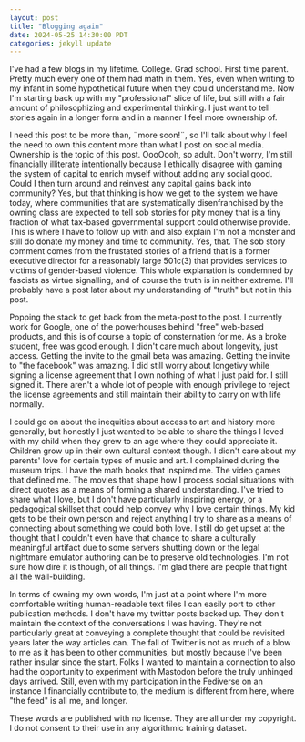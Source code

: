```yaml
---
layout: post
title: "Blogging again"
date: 2024-05-25 14:30:00 PDT
categories: jekyll update
---
```


I've had a few blogs in my lifetime. College. Grad school. First time parent. Pretty much every one of them had math in them.
Yes, even when writing to my infant in some hypothetical future when they could understand me.
Now I'm starting back up with my "professional" slice of life, but still with a fair amount of philosophizing and experimental thinking.
I just want to tell stories again in a longer form and in a manner I feel more ownership of.

I need this post to be more than, ¨more soon!¨, so I'll talk about why I feel the need to own this content more than what I post on social media.
Ownership is the topic of this post. OooOooh, so adult.
Don't worry, I'm still financially illiterate intentionally because I ethically disagree with gaming the system of capital to enrich myself without adding any social good.
Could I then turn around and reinvest any capital gains back into community?
Yes, but that thinking is how we get to the system we have today, where communities that are systematically disenfranchised by the owning class are expected to tell sob stories for pity money that is a tiny fraction of what tax-based governmental support could otherwise provide.
This is where I have to follow up with and also explain I'm not a monster and still do donate my money and time to community. Yes, that.
The sob story comment comes from the frustated stories of a friend that is a former executive director for a reasonably large 501c(3) that provides services to victims of gender-based violence.
This whole explanation is condemned by fascists as virtue signalling, and of course the truth is in neither extreme.
I'll probably have a post later about my understanding of "truth" but not in this post.

Popping the stack to get back from the meta-post to the post.
I currently work for Google, one of the powerhouses behind "free" web-based products, and this is of course a topic of consternation for me.
As a broke student, free was good enough. I didn't care much about longevity, just access.
Getting the invite to the gmail beta was amazing.
Getting the invite to "the facebook" was amazing.
I did still worry about longetivy while signing a license agreement that I own nothing of what I just paid for. I still signed it.
There aren't a whole lot of people with enough privilege to reject the license agreements and still maintain their ability to carry on with life normally.

I could go on about the inequities about access to art and history more generally, but honestly I just wanted to be able to share the things I loved with my child when they grew to an age where they could appreciate it.
Children grow up in their own cultural context though. I didn't care about my parents' love for certain types of music and art. I complained during the museum trips.
I have the math books that inspired me. The video games that defined me. The movies that shape how I process social situations with direct quotes as a means of forming a shared understanding.
I've tried to share what I love, but I don't have particularly inspiring energy, or a pedagogical skillset that could help convey why I love certain things.
My kid gets to be their own person and reject anything I try to share as a means of connecting about something we could both love.
I still do get upset at the thought that I couldn't even have that chance to share a culturally meaningful artifact due to some servers shutting down or the legal nightmare emulator authoring can be to preserve old technologies.
I'm not sure how dire it is though, of all things. I'm glad there are people that fight all the wall-building.

In terms of owning my own words, I'm just at a point where I'm more comfortable writing human-readable text files I can easily port to other publication methods.
I don't have my twitter posts backed up. They don't maintain the context of the conversations I was having. They're not particularly great at conveying a complete thought that could be revisited years later the way articles can.
The fall of Twitter is not as much of a blow to me as it has been to other communities, but mostly because I've been rather insular since the start.
Folks I wanted to maintain a connection to also had the opportunity to experiment with Mastodon before the truly unhinged days arrived.
Still, even with my participation in the Fediverse on an instance I financially contribute to, the medium is different from here, where "the feed" is all me, and longer.

These words are published with no license. They are all under my copyright. I do not consent to their use in any algorithmic training dataset.
